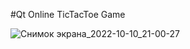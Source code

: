 
#Qt Online TicTacToe Game

![Снимок экрана_2022-10-10_21-00-27](https://user-images.githubusercontent.com/92936147/194931066-086dc112-3ed3-4152-bc11-8b4c7a527fe3.png)
